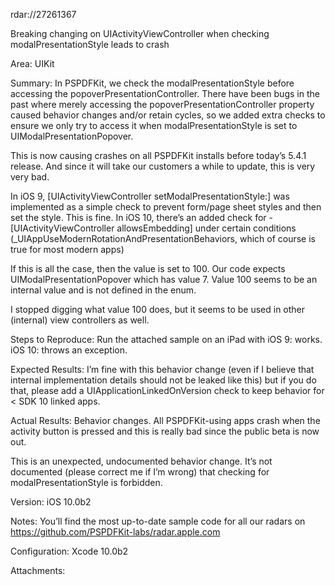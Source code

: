 rdar://27261367

Breaking changing on UIActivityViewController when checking modalPresentationStyle leads to crash

Area:
UIKit

Summary:
In PSPDFKit, we check the modalPresentationStyle before accessing the popoverPresentationController. There have been bugs in the past where merely accessing the popoverPresentationController property caused behavior changes and/or retain cycles, so we added extra checks to ensure we only try to access it when modalPresentationStyle is set to UIModalPresentationPopover.

This is now causing crashes on all PSPDFKit installs before today’s 5.4.1 release. And since it will take our customers a while to update, this is very very bad.

In iOS 9, [UIActivityViewController setModalPresentationStyle:] was implemented as a simple check to prevent form/page sheet styles and then set the style. This is fine. In iOS 10, there’s an added check for -[UIActivityViewController allowsEmbedding] under certain conditions (_UIAppUseModernRotationAndPresentationBehaviors, which of course is true for most modern apps)

If this is all the case, then the value is set to 100. Our code expects UIModalPresentationPopover which has value 7. Value 100 seems to be an internal value and is not defined in the enum.

I stopped digging what value 100 does, but it seems to be used in other (internal) view controllers as well.

Steps to Reproduce:
Run the attached sample on an iPad with iOS 9: works. iOS 10: throws an exception.

Expected Results:
I’m fine with this behavior change (even if I believe that internal implementation details should not be leaked like this) but if you do that, please add a UIApplicationLinkedOnVersion check to keep behavior for < SDK 10 linked apps.


Actual Results:
Behavior changes. All PSPDFKit-using apps crash when the activity button is pressed and this is really bad since the public beta is now out.

This is an unexpected, undocumented behavior change. It’s not documented (please correct me if I’m wrong) that checking for modalPresentationStyle is forbidden.

Version:
iOS 10.0b2

Notes:
You’ll find the most up-to-date sample code for all our radars on https://github.com/PSPDFKit-labs/radar.apple.com

Configuration:
Xcode 10.0b2

Attachments:

